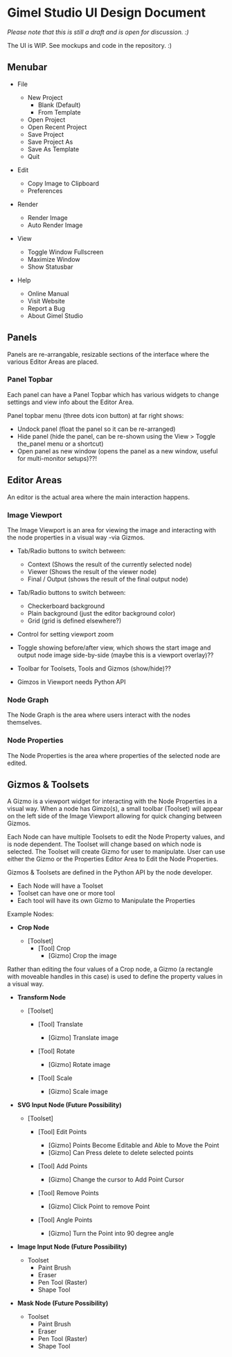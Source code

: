 Gimel Studio UI Design Document
===============================

*Please note that this is still a draft and is open for discussion. :)*


The UI is WIP. See mockups and code in the repository. :)


## Menubar

- File
  - New Project
    - Blank (Default)
    - From Template
  - Open Project
  - Open Recent Project
  - Save Project
  - Save Project As
  - Save As Template
  - Quit

- Edit
  - Copy Image to Clipboard
  - Preferences

- Render
  - Render Image
  - Auto Render Image

- View
  - Toggle Window Fullscreen
  - Maximize Window
  - Show Statusbar

- Help
  - Online Manual
  - Visit Website
  - Report a Bug
  - About Gimel Studio


## Panels

Panels are re-arrangable, resizable sections of the interface where the various Editor Areas are placed.

### Panel Topbar

Each panel can have a Panel Topbar which has various widgets to change settings and view info about the Editor Area.

Panel topbar menu (three dots icon button) at far right shows:
- Undock panel (float the panel so it can be re-arranged)
- Hide panel (hide the panel, can be re-shown using the View > Toggle the_panel menu or a shortcut)
- Open panel as new window (opens the panel as a new window, useful for multi-monitor setups)??!


## Editor Areas

An editor is the actual area where the main interaction happens.

### Image Viewport

The Image Viewport is an area for viewing the image and interacting with the node properties in a visual way -via Gizmos.

- Tab/Radio buttons to switch between: 
   - Context (Shows the result of the currently selected node)
   - Viewer (Shows the result of the viewer node)
   - Final / Output (shows the result of the final output node)

- Tab/Radio buttons to switch between: 
   - Checkerboard background
   - Plain background (just the editor background color)
   - Grid (grid is defined elsewhere?)

- Control for setting viewport zoom

- Toggle showing before/after view, which shows the start image and output node image side-by-side (maybe this is a viewport overlay)??

- Toolbar for Toolsets, Tools and Gizmos (show/hide)??

- Gimzos in Viewport needs Python API

### Node Graph

The Node Graph is the area where users interact with the nodes themselves. 

### Node Properties

The Node Properties is the area where properties of the selected node are edited.


## Gizmos & Toolsets

A Gizmo is a viewport widget for interacting with the Node Properties in a visual way. When a node has Gimzo(s), a small toolbar (Toolset) will appear on the left side of the Image Viewport allowing for quick changing between Gizmos.

Each Node can have multiple Toolsets to edit the Node Property values, and is node dependent. The Toolset will change based on which node is selected. The Toolset will create Gizmo for user to manipulate. User can use either the Gizmo or the Properties Editor Area to Edit the Node Properties.

Gizmos & Toolsets are defined in the Python API by the node developer.

- Each Node will have a Toolset
- Toolset can have one or more tool
- Each tool will have its own Gizmo to Manipulate the Properties

Example Nodes:

- **Crop Node**

  - [Toolset]
    - [Tool] Crop
      - [Gizmo] Crop the image

Rather than editing the four values of a Crop node, a Gizmo (a rectangle with moveable handles in this case) is used to define the property values in a visual way.

- **Transform Node**

  - [Toolset]
    - [Tool] Translate
      - [Gizmo] Translate image

    - [Tool] Rotate
      - [Gizmo] Rotate image

    - [Tool] Scale
      - [Gizmo] Scale image

- **SVG Input Node (Future Possibility)**

  - [Toolset]
    - [Tool] Edit Points
      - [Gizmo] Points Become Editable and Able to Move the Point
      - [Gizmo] Can Press delete to delete selected points

    - [Tool] Add Points
      - [Gizmo] Change the cursor to Add Point Cursor

    - [Tool] Remove Points
      - [Gizmo] Click Point to remove Point

    - [Tool] Angle Points
      - [Gizmo] Turn the Point into 90 degree angle

- **Image Input Node (Future Possibility)**

  - Toolset
    - Paint Brush
    - Eraser
    - Pen Tool (Raster)
    - Shape Tool

- **Mask Node (Future Possibility)**

  - Toolset
    - Paint Brush
    - Eraser
    - Pen Tool (Raster)
    - Shape Tool